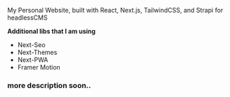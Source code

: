My Personal Website, built with React, Next.js, TailwindCSS, and Strapi for headlessCMS

**Additional libs that I am using**

- Next-Seo
- Next-Themes
- Next-PWA
- Framer Motion

### more description soon..
